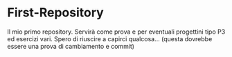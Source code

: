 First-Repository
================

Il mio primo repository. Servirà come prova e per eventuali progettini tipo P3 ed esercizi vari.
Spero di riuscire a capirci qualcosa... (questa dovrebbe essere una prova di cambiamento e commit)

